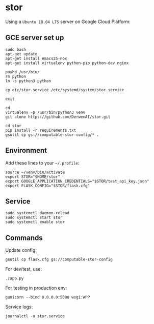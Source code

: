 # stor

Using a `Ubuntu 18.04 LTS` server on Google Cloud Platform:

## GCE server set up
```
sudo bash
apt-get update
apt-get install emacs25-nox
apt-get install virtualenv python-pip python-dev nginx

pushd /usr/bin/
rm python
ln -s python3 python

cp etc/stor.service /etc/systemd/system/stor.service

exit

cd
virtualenv -p /usr/bin/python3 venv
git clone https://github.com/DerwenAI/stor.git

cd stor
pip install -r requirements.txt
gsutil cp gs://computable-stor-config/* .
```


## Environment

Add these lines to your `~/.profile`:

```
source ~/venv/bin/activate
export STOR="$HOME/stor"
export GOOGLE_APPLICATION_CREDENTIALS="$STOR/test_api_key.json"
export FLASK_CONFIG="$STOR/flask.cfg"
```


## Service

```
sudo systemctl daemon-reload
sudo systemctl start stor
sudo systemctl enable stor
```


## Commands

Update config:
```
gsutil cp flask.cfg gs://computable-stor-config
```

For dev/test, use:
```
./app.py
```

For testing in production env:
```
gunicorn --bind 0.0.0.0:5000 wsgi:APP
```

Service logs:
```
journalctl -u stor.service
```
